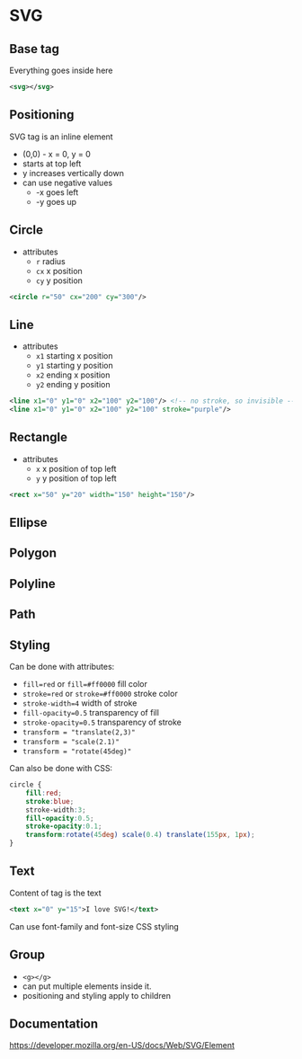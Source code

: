 # SVG

## Base tag

Everything goes inside here

```xml
<svg></svg>
```

## Positioning

SVG tag is an inline element

- (0,0) - x = 0, y = 0
- starts at top left
- y increases vertically down
- can use negative values
	- -x goes left
	- -y goes up

## Circle

- attributes
	- `r` radius
	- `cx` x position
	- `cy` y position

```xml
<circle r="50" cx="200" cy="300"/>
```

## Line

- attributes
	- `x1` starting x position
	- `y1` starting y position
	- `x2` ending x position
	- `y2` ending y position

```xml
<line x1="0" y1="0" x2="100" y2="100"/> <!-- no stroke, so invisible -->
<line x1="0" y1="0" x2="100" y2="100" stroke="purple"/>
```

## Rectangle

- attributes
	- `x` x position of top left
	- `y` y position of top left

```xml
<rect x="50" y="20" width="150" height="150"/>
```

## Ellipse
## Polygon
## Polyline
## Path

## Styling

Can be done with attributes:

- `fill=red` or `fill=#ff0000` fill color
- `stroke=red` or `stroke=#ff0000` stroke color
- `stroke-width=4` width of stroke
- `fill-opacity=0.5` transparency of fill
- `stroke-opacity=0.5` transparency of stroke
- `transform = "translate(2,3)"`
- `transform = "scale(2.1)"`
- `transform = "rotate(45deg)"`


Can also be done with CSS:

```css
circle {
	fill:red;
	stroke:blue;
	stroke-width:3;
	fill-opacity:0.5;
	stroke-opacity:0.1;
	transform:rotate(45deg) scale(0.4) translate(155px, 1px);
}
```

## Text

Content of tag is the text

```xml
<text x="0" y="15">I love SVG!</text>
```

Can use font-family and font-size CSS styling

## Group

- `<g></g>`
- can put multiple elements inside it.
- positioning and styling apply to children


## Documentation

https://developer.mozilla.org/en-US/docs/Web/SVG/Element
